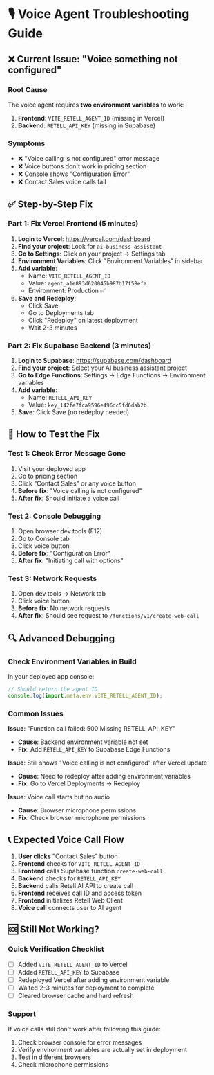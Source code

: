 # 🎙️ Voice Agent Troubleshooting Guide

## ❌ Current Issue: "Voice something not configured"

### Root Cause
The voice agent requires **two environment variables** to work:
1. **Frontend**: `VITE_RETELL_AGENT_ID` (missing in Vercel)
2. **Backend**: `RETELL_API_KEY` (missing in Supabase)

### Symptoms
- ❌ "Voice calling is not configured" error message
- ❌ Voice buttons don't work in pricing section
- ❌ Console shows "Configuration Error"
- ❌ Contact Sales voice calls fail

## ✅ Step-by-Step Fix

### Part 1: Fix Vercel Frontend (5 minutes)

1. **Login to Vercel**: https://vercel.com/dashboard
2. **Find your project**: Look for `ai-business-assistant` 
3. **Go to Settings**: Click on your project → Settings tab
4. **Environment Variables**: Click "Environment Variables" in sidebar
5. **Add variable**:
   - Name: `VITE_RETELL_AGENT_ID`
   - Value: `agent_a1e893d620045b987b17f58efa`
   - Environment: Production ✅
6. **Save and Redeploy**: 
   - Click Save
   - Go to Deployments tab
   - Click "Redeploy" on latest deployment
   - Wait 2-3 minutes

### Part 2: Fix Supabase Backend (3 minutes)

1. **Login to Supabase**: https://supabase.com/dashboard
2. **Find your project**: Select your AI business assistant project
3. **Go to Edge Functions**: Settings → Edge Functions → Environment variables
4. **Add variable**:
   - Name: `RETELL_API_KEY`
   - Value: `key_142fe7fca9596e496dc5fd6dab2b`
5. **Save**: Click Save (no redeploy needed)

## 🧪 How to Test the Fix

### Test 1: Check Error Message Gone
1. Visit your deployed app
2. Go to pricing section  
3. Click "Contact Sales" or any voice button
4. **Before fix**: "Voice calling is not configured"
5. **After fix**: Should initiate a voice call

### Test 2: Console Debugging
1. Open browser dev tools (F12)
2. Go to Console tab
3. Click voice button
4. **Before fix**: "Configuration Error" 
5. **After fix**: "Initiating call with options"

### Test 3: Network Requests
1. Open dev tools → Network tab
2. Click voice button
3. **Before fix**: No network requests
4. **After fix**: Should see request to `/functions/v1/create-web-call`

## 🔍 Advanced Debugging

### Check Environment Variables in Build
In your deployed app console:
```javascript
// Should return the agent ID
console.log(import.meta.env.VITE_RETELL_AGENT_ID);
```

### Common Issues

**Issue**: "Function call failed: 500 Missing RETELL_API_KEY"
- **Cause**: Backend environment variable not set
- **Fix**: Add `RETELL_API_KEY` to Supabase Edge Functions

**Issue**: Still shows "Voice calling is not configured" after Vercel update
- **Cause**: Need to redeploy after adding environment variables
- **Fix**: Go to Vercel Deployments → Redeploy

**Issue**: Voice call starts but no audio
- **Cause**: Browser microphone permissions
- **Fix**: Check browser microphone permissions

## 📞 Expected Voice Call Flow

1. **User clicks** "Contact Sales" button
2. **Frontend** checks for `VITE_RETELL_AGENT_ID`
3. **Frontend** calls Supabase function `create-web-call`
4. **Backend** checks for `RETELL_API_KEY`
5. **Backend** calls Retell AI API to create call
6. **Frontend** receives call ID and access token
7. **Frontend** initializes Retell Web Client
8. **Voice call** connects user to AI agent

## 🆘 Still Not Working?

### Quick Verification Checklist
- [ ] Added `VITE_RETELL_AGENT_ID` to Vercel
- [ ] Added `RETELL_API_KEY` to Supabase  
- [ ] Redeployed Vercel after adding environment variable
- [ ] Waited 2-3 minutes for deployment to complete
- [ ] Cleared browser cache and hard refresh

### Support
If voice calls still don't work after following this guide:
1. Check browser console for error messages
2. Verify environment variables are actually set in deployment
3. Test in different browsers
4. Check microphone permissions